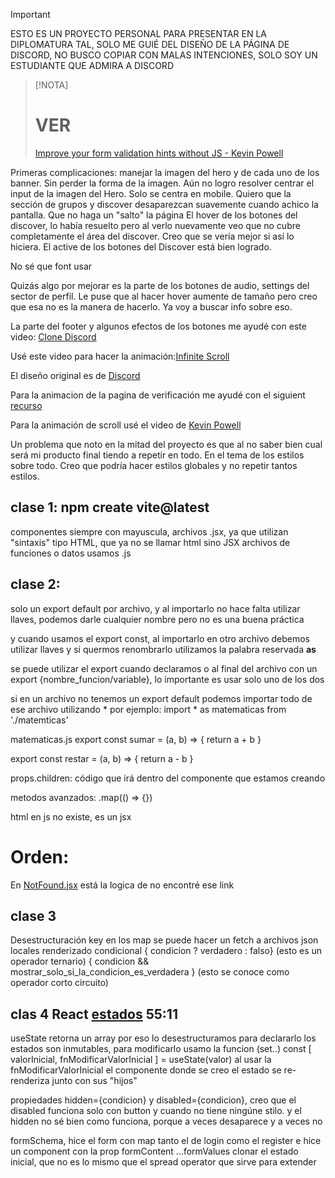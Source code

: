 >[!IMPORTANT]
>
>ESTO ES UN PROYECTO PERSONAL PARA PRESENTAR EN LA DIPLOMATURA TAL, SOLO ME GUIÉ DEL DISEÑO DE LA PÁGINA DE DISCORD, NO BUSCO COPIAR CON MALAS INTENCIONES, SOLO SOY UN ESTUDIANTE QUE ADMIRA A DISCORD

>[!NOTA]
># VER
>[Improve your form validation hints without JS - Kevin Powell](https://youtube.com/watch?v=s2ThIxm7FyA&t=20s)

Primeras complicaciones:
manejar la imagen del hero y de cada uno de los banner. Sin perder la forma de la imagen. Aún no logro resolver centrar el input de la imagen del Hero. Solo se centra en mobile.
Quiero que la sección de grupos y discover desaparezcan suavemente cuando achico la pantalla. Que no haga un "salto" la página
El hover de los botones del discover, lo había resuelto pero al verlo nuevamente veo que no cubre completamente el área del discover. Creo que se vería mejor si así lo hiciera.
El active de los botones del Discover está bien logrado. 

No sé que font usar

Quizás algo por mejorar es la parte de los botones de audio, settings del sector de perfil. Le puse que al hacer hover aumente de tamaño pero creo que esa no es la manera de hacerlo. Ya voy a buscar info sobre eso.

La parte del footer y algunos efectos de los botones me ayudé con este video: [Clone Discord](https://youtu.be/Z4cRxN1JPME?si=suad8vPBTdbuzkDq&t=3672)

Usé este video para hacer la animación:[Infinite Scroll](https://www.youtube.com/watch?v=Reu0hHbis5w)

El diseño original es de [Discord](https://discord.com/)

Para la animacion de la pagina de verificación me ayudé con el siguient [recurso](https://codesandbox.io/s/animacion-mostrarocultar-elementos-react-oyj7b?file=/src/App.js)

Para la animación de scroll usé el video de [Kevin Powell](https://youtu.be/UmzFk68Bwdk?si=8JuufQY34P0u-WRI)

Un problema que noto en la mitad del proyecto es que al no saber bien cual será mi producto final tiendo a repetir en todo. En el tema de los estilos sobre todo. Creo que podría hacer estilos globales y no repetir tantos estilos.

## clase 1: npm create vite@latest
componentes siempre con mayuscula, archivos .jsx, ya que utilizan "sintaxis" tipo HTML, que ya no se llamar html sino JSX
archivos de funciones o datos usamos .js

## clase 2:
solo un export default por archivo, y al importarlo no hace falta utilizar llaves, podemos darle cualquier nombre pero no es una buena práctica

y cuando usamos el export const, al importarlo en otro archivo debemos utilizar llaves y si quermos renombrarlo utilizamos la palabra reservada **as**

se puede utilizar el export cuando declaramos o al final del archivo con un export {nombre_funcion/variable}, lo importante es usar solo uno de los dos

si en un archivo no tenemos un export default podemos importar todo de ese archivo utilizando * por ejemplo: 
import * as matematicas from './matemticas'

matematicas.js
export const sumar = (a, b) => {
    return a + b
}

export const restar = (a, b) => {
    return a - b
}

props.children: código que irá dentro del componente que estamos creando

metodos avanzados: .map(() => {})

html en js no existe, es un jsx

# Orden:

En [NotFound.jsx](./src/Pages/NotFound/NotFound.jsx) está la logica de no encontré ese link

## clase 3
Desestructuración
key en los map
se puede hacer un fetch a archivos json locales
renderizado condicional { condicion ? verdadero : falso} (esto es un operador ternario)
{ condicion && mostrar_solo_si_la_condicion_es_verdadera } (esto se conoce como operador corto circuito)

## clas 4 React [estados](https://zoom-fepp.s3.amazonaws.com/81889724473/81889724473-meeting-b2d634a7-2b3a-496c-be9f-878003f47d49.mp4) 55:11

useState retorna un array por eso lo desestructuramos para declararlo
los estados son inmutables, para modificarlo usamo la funcion (set..)
const [ valorInicial, fnModificarValorInicial ] = useState(valor)
al usar la fnModificarValorInicial el componente donde se creo el estado se re-renderiza junto con sus "hijos"

propiedades hidden={condicion} y disabled={condicion}, creo que el disabled funciona solo con button y cuando no tiene ningúne stilo. y el hidden no sé bien como funciona, porque a veces desaparece y a veces no

formSchema, hice el form con map tanto el de login como el register e hice un component con la prop formContent
...formValues  clonar el estado inicial, que no es lo mismo que el spread operator que sirve para extender

